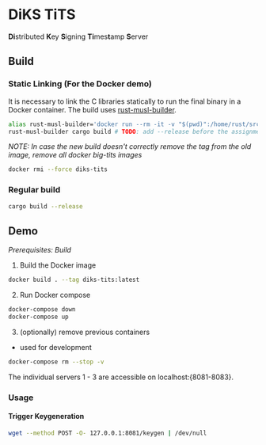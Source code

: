 # DiKS TiTS 

**Di**stributed **K**ey **S**igning **Ti**mes**t**amp **S**erver

## Build

### Static Linking (For the Docker demo)

It is necessary to link the C libraries statically to run the final binary in a Docker container.
The build uses [rust-musl-builder](https://github.com/emk/rust-musl-builder).

```bash
alias rust-musl-builder='docker run --rm -it -v "$(pwd)":/home/rust/src ekidd/rust-musl-builder'
rust-musl-builder cargo build # TODO: add --release before the assignment submission
```
*NOTE: In case the new build doesn't correctly remove the tag from the old image, remove all docker big-tits images*
```bash
docker rmi --force diks-tits
```

### Regular build
```bash
cargo build --release
```

## Demo

*Prerequisites: Build*

1. Build the Docker image
```bash
docker build . --tag diks-tits:latest
```
2. Run Docker compose
```bash
docker-compose down
docker-compose up
```
3. (optionally) remove previous containers
- used for development
```bash
docker-compose rm --stop -v
```

The individual servers 1 - 3 are accessible on localhost:{8081-8083}.

### Usage

#### Trigger Keygeneration
```bash
wget --method POST -O- 127.0.0.1:8081/keygen | /dev/null
```